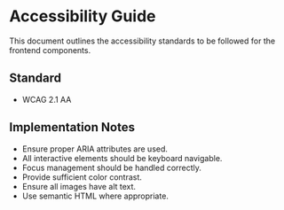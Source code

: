 # Accessibility Guide

This document outlines the accessibility standards to be followed for the frontend components.

## Standard

- WCAG 2.1 AA

## Implementation Notes

- Ensure proper ARIA attributes are used.
- All interactive elements should be keyboard navigable.
- Focus management should be handled correctly.
- Provide sufficient color contrast.
- Ensure all images have alt text.
- Use semantic HTML where appropriate.
